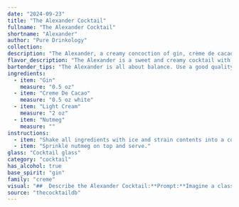 ```yaml
---
date: "2024-09-23"
title: "The Alexander Cocktail"
fullname: "The Alexander Cocktail"
shortname: "Alexander"
author: "Pure Drinkology"
collection:
description: "The Alexander, a creamy concoction of gin, crème de cacao, light cream, and nutmeg, belongs to the classic **crème de cacao** cocktail family. This elegant drink, born in the late 19th century, is believed to have originated in New York City, possibly at the famous Knickerbocker Hotel. "
flavor_description: "The Alexander is a sweet and creamy cocktail with a delicate balance of flavors. The gin provides a subtle, juniper-forward base, while the crème de cacao adds rich chocolate notes. Light cream contributes a smooth, velvety texture and a hint of dairy sweetness. A sprinkle of nutmeg adds warmth and complexity, rounding out the profile with a comforting spice. "
bartender_tips: "The Alexander is all about balance. Use a good quality creme de cacao, and don't skimp on the cream! Shake vigorously with ice to chill and emulsify.  A fine layer of nutmeg on top adds aroma and elegance. Don't over-shake, you want it smooth, not frothy.  Serve chilled in a coupe or martini glass. "
ingredients:
  - item: "Gin"
    measure: "0.5 oz"
  - item: "Creme De Cacao"
    measure: "0.5 oz white"
  - item: "Light Cream"
    measure: "2 oz"
  - item: "Nutmeg"
    measure: ""
instructions:
  - item: "Shake all ingredients with ice and strain contents into a cocktail glass."
  - item: "Sprinkle nutmeg on top and serve."
glass: "Cocktail glass"
category: "cocktail"
has_alcohol: true
base_spirit: "gin"
family: "creme"
visual: "##  Describe the Alexander Cocktail:**Prompt:**Imagine a classic Alexander cocktail. It's a rich and creamy drink, served in a chilled coupe glass. The liquid is a deep, velvety brown, almost like melted chocolate. A swirl of cream gently sits atop the surface, creating a beautiful contrast with the dark brown beneath.  A delicate dusting of freshly grated nutmeg rests on the cream, adding a touch of warmth and spice to the visual. The entire presentation evokes an elegant, old-fashioned feel, with a hint of decadence and sophistication.  **Details to emphasize:*** **Color:** Deep brown with a hint of richness* **Texture:** Creamy, smooth, possibly with a slight swirl of cream* **Garnish:**  A dusting of nutmeg on the cream* **Glassware:** Chilled coupe glass* **Overall feel:** Elegant, sophisticated, slightly decadent "
source: "thecocktaildb"
---
```


